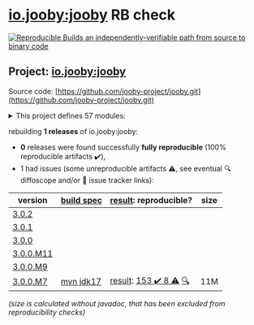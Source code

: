 [io.jooby:jooby](https://central.sonatype.com/artifact/io.jooby/jooby/3.0.0.M7/versions) RB check
=======

[![Reproducible Builds](https://reproducible-builds.org/images/logos/rb.svg) an independently-verifiable path from source to binary code](https://reproducible-builds.org/)

## Project: [io.jooby:jooby](https://central.sonatype.com/artifact/io.jooby/jooby/3.0.0.M7/versions)

Source code: [https://github.com/jooby-project/jooby.git](https://github.com/jooby-project/jooby.git)

<details><summary>This project defines 57 modules:</summary>

* [io.jooby:jooby](https://central.sonatype.com/artifact/io.jooby/jooby/3.0.0.M7)
* [io.jooby:jooby-apt](https://central.sonatype.com/artifact/io.jooby/jooby-apt/3.0.0.M7)
* [io.jooby:jooby-avaje-jsonb](https://central.sonatype.com/artifact/io.jooby/jooby-avaje-jsonb/3.0.0.M7)
* [io.jooby:jooby-awssdk-v1](https://central.sonatype.com/artifact/io.jooby/jooby-awssdk-v1/3.0.0.M7)
* [io.jooby:jooby-banner](https://central.sonatype.com/artifact/io.jooby/jooby-banner/3.0.0.M7)
* [io.jooby:jooby-bom](https://central.sonatype.com/artifact/io.jooby/jooby-bom/3.0.0.M7)
* [io.jooby:jooby-caffeine](https://central.sonatype.com/artifact/io.jooby/jooby-caffeine/3.0.0.M7)
* [io.jooby:jooby-camel](https://central.sonatype.com/artifact/io.jooby/jooby-camel/3.0.0.M7)
* [io.jooby:jooby-cli](https://central.sonatype.com/artifact/io.jooby/jooby-cli/3.0.0.M7)
* [io.jooby:jooby-commons-email](https://central.sonatype.com/artifact/io.jooby/jooby-commons-email/3.0.0.M7)
* [io.jooby:jooby-conscrypt](https://central.sonatype.com/artifact/io.jooby/jooby-conscrypt/3.0.0.M7)
* [io.jooby:jooby-distribution](https://central.sonatype.com/artifact/io.jooby/jooby-distribution/3.0.0.M7)
* [io.jooby:jooby-ebean](https://central.sonatype.com/artifact/io.jooby/jooby-ebean/3.0.0.M7)
* [io.jooby:jooby-flyway](https://central.sonatype.com/artifact/io.jooby/jooby-flyway/3.0.0.M7)
* [io.jooby:jooby-freemarker](https://central.sonatype.com/artifact/io.jooby/jooby-freemarker/3.0.0.M7)
* [io.jooby:jooby-gradle-setup](https://central.sonatype.com/artifact/io.jooby/jooby-gradle-setup/3.0.0.M7)
* [io.jooby:jooby-graphiql](https://central.sonatype.com/artifact/io.jooby/jooby-graphiql/3.0.0.M7)
* [io.jooby:jooby-graphql](https://central.sonatype.com/artifact/io.jooby/jooby-graphql/3.0.0.M7)
* [io.jooby:jooby-graphql-playground](https://central.sonatype.com/artifact/io.jooby/jooby-graphql-playground/3.0.0.M7)
* [io.jooby:jooby-gson](https://central.sonatype.com/artifact/io.jooby/jooby-gson/3.0.0.M7)
* [io.jooby:jooby-guice](https://central.sonatype.com/artifact/io.jooby/jooby-guice/3.0.0.M7)
* [io.jooby:jooby-handlebars](https://central.sonatype.com/artifact/io.jooby/jooby-handlebars/3.0.0.M7)
* [io.jooby:jooby-hibernate](https://central.sonatype.com/artifact/io.jooby/jooby-hibernate/3.0.0.M7)
* [io.jooby:jooby-hikari](https://central.sonatype.com/artifact/io.jooby/jooby-hikari/3.0.0.M7)
* [io.jooby:jooby-jackson](https://central.sonatype.com/artifact/io.jooby/jooby-jackson/3.0.0.M7)
* [io.jooby:jooby-jasypt](https://central.sonatype.com/artifact/io.jooby/jooby-jasypt/3.0.0.M7)
* [io.jooby:jooby-jdbi](https://central.sonatype.com/artifact/io.jooby/jooby-jdbi/3.0.0.M7)
* [io.jooby:jooby-jetty](https://central.sonatype.com/artifact/io.jooby/jooby-jetty/3.0.0.M7)
* [io.jooby:jooby-jstachio](https://central.sonatype.com/artifact/io.jooby/jooby-jstachio/3.0.0.M7)
* [io.jooby:jooby-jte](https://central.sonatype.com/artifact/io.jooby/jooby-jte/3.0.0.M7)
* [io.jooby:jooby-jwt](https://central.sonatype.com/artifact/io.jooby/jooby-jwt/3.0.0.M7)
* [io.jooby:jooby-kafka](https://central.sonatype.com/artifact/io.jooby/jooby-kafka/3.0.0.M7)
* [io.jooby:jooby-maven-plugin](https://central.sonatype.com/artifact/io.jooby/jooby-maven-plugin/3.0.0.M7)
* [io.jooby:jooby-metrics](https://central.sonatype.com/artifact/io.jooby/jooby-metrics/3.0.0.M7)
* [io.jooby:jooby-mutiny](https://central.sonatype.com/artifact/io.jooby/jooby-mutiny/3.0.0.M7)
* [io.jooby:jooby-netty](https://central.sonatype.com/artifact/io.jooby/jooby-netty/3.0.0.M7)
* [io.jooby:jooby-node](https://central.sonatype.com/artifact/io.jooby/jooby-node/3.0.0.M7)
* [io.jooby:jooby-openapi](https://central.sonatype.com/artifact/io.jooby/jooby-openapi/3.0.0.M7)
* [io.jooby:jooby-pac4j](https://central.sonatype.com/artifact/io.jooby/jooby-pac4j/3.0.0.M7)
* [io.jooby:jooby-pebble](https://central.sonatype.com/artifact/io.jooby/jooby-pebble/3.0.0.M7)
* [io.jooby:jooby-project](https://central.sonatype.com/artifact/io.jooby/jooby-project/3.0.0.M7)
* [io.jooby:jooby-quartz](https://central.sonatype.com/artifact/io.jooby/jooby-quartz/3.0.0.M7)
* [io.jooby:jooby-reactor](https://central.sonatype.com/artifact/io.jooby/jooby-reactor/3.0.0.M7)
* [io.jooby:jooby-redis](https://central.sonatype.com/artifact/io.jooby/jooby-redis/3.0.0.M7)
* [io.jooby:jooby-redoc](https://central.sonatype.com/artifact/io.jooby/jooby-redoc/3.0.0.M7)
* [io.jooby:jooby-rocker](https://central.sonatype.com/artifact/io.jooby/jooby-rocker/3.0.0.M7)
* [io.jooby:jooby-run](https://central.sonatype.com/artifact/io.jooby/jooby-run/3.0.0.M7)
* [io.jooby:jooby-rxjava3](https://central.sonatype.com/artifact/io.jooby/jooby-rxjava3/3.0.0.M7)
* [io.jooby:jooby-stork](https://central.sonatype.com/artifact/io.jooby/jooby-stork/3.0.0.M7)
* [io.jooby:jooby-swagger-ui](https://central.sonatype.com/artifact/io.jooby/jooby-swagger-ui/3.0.0.M7)
* [io.jooby:jooby-test](https://central.sonatype.com/artifact/io.jooby/jooby-test/3.0.0.M7)
* [io.jooby:jooby-thymeleaf](https://central.sonatype.com/artifact/io.jooby/jooby-thymeleaf/3.0.0.M7)
* [io.jooby:jooby-undertow](https://central.sonatype.com/artifact/io.jooby/jooby-undertow/3.0.0.M7)
* [io.jooby:jooby-whoops](https://central.sonatype.com/artifact/io.jooby/jooby-whoops/3.0.0.M7)
* [io.jooby:jooby-yasson](https://central.sonatype.com/artifact/io.jooby/jooby-yasson/3.0.0.M7)
* [io.jooby:modules](https://central.sonatype.com/artifact/io.jooby/modules/3.0.0.M7)
* [io.jooby:tests](https://central.sonatype.com/artifact/io.jooby/tests/3.0.0.M7)
</details>

rebuilding **1 releases** of io.jooby:jooby:
- **0** releases were found successfully **fully reproducible** (100% reproducible artifacts :heavy_check_mark:),
- 1 had issues (some unreproducible artifacts :warning:, see eventual :mag: diffoscope and/or :memo: issue tracker links):

| version | [build spec](/BUILDSPEC.md) | [result](https://reproducible-builds.org/docs/jvm/): reproducible? | size |
| -- | --------- | ------ | -- |
| [3.0.2](https://central.sonatype.com/artifact/io.jooby/jooby/3.0.2/pom) | | | |
| [3.0.1](https://central.sonatype.com/artifact/io.jooby/jooby/3.0.1/pom) | | | |
| [3.0.0](https://central.sonatype.com/artifact/io.jooby/jooby/3.0.0/pom) | | | |
| [3.0.0.M11](https://central.sonatype.com/artifact/io.jooby/jooby/3.0.0.M11/pom) | | | |
| [3.0.0.M9](https://central.sonatype.com/artifact/io.jooby/jooby/3.0.0.M9/pom) | | | |
| [3.0.0.M7](https://central.sonatype.com/artifact/io.jooby/jooby/3.0.0.M7/pom) | [mvn jdk17](jooby-3.0.0.M7.buildspec) | [result](jooby-project-3.0.0.M7.buildinfo): [153 :heavy_check_mark:  8 :warning:](jooby-project-3.0.0.M7.buildcompare) [:mag:](jooby-project-3.0.0.M7.diffoscope) | 11M |

<i>(size is calculated without javadoc, that has been excluded from reproducibility checks)</i>
